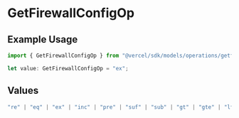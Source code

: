 # GetFirewallConfigOp

## Example Usage

```typescript
import { GetFirewallConfigOp } from "@vercel/sdk/models/operations/getfirewallconfig.js";

let value: GetFirewallConfigOp = "ex";
```

## Values

```typescript
"re" | "eq" | "ex" | "inc" | "pre" | "suf" | "sub" | "gt" | "gte" | "lt" | "lte" | "nex" | "ninc" | "neq"
```